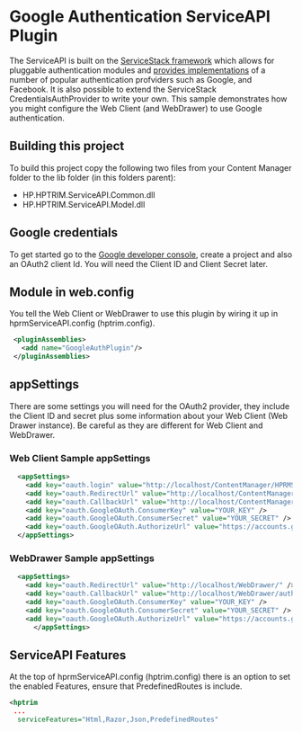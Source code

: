# Google Authentication ServiceAPI Plugin
The ServiceAPI is built on the [ServiceStack framework](https://servicestack.net/) which allows for pluggable authentication modules and [provides implementations](http://docs.servicestack.net/authentication-and-authorization) of a number of popular authentication profviders such as Google, and Facebook.  It is also possible to extend the ServiceStack CredentialsAuthProvider to write your own.
This sample demonstrates how you might configure the Web Client (and WebDrawer) to use Google authentication.

## Building this project
To build this project copy the following two files from your Content Manager folder to the lib folder (in this folders parent):
 * HP.HPTRIM.ServiceAPI.Common.dll
 * HP.HPTRIM.ServiceAPI.Model.dll

## Google credentials
To get started go to the [Google developer console](https://console.developers.google.com/apis/credentials), create a project and also an OAuth2 client Id.  You will need the Client ID and Client Secret later.

## Module in web.config
You tell the Web Client or WebDrawer to use this plugin by wiring it up in hprmServiceAPI.config (hptrim.config).
 ```xml
  <pluginAssemblies>
    <add name="GoogleAuthPlugin"/>
  </pluginAssemblies>
 ```

## appSettings
There are some settings you will need for the OAuth2 provider, they include the Client ID and secret plus some information about your Web Client (Web Drawer instance).  Be careful as they are different for Web Client and WebDrawer.
### Web Client Sample appSettings
```xml
  <appSettings>
    <add key="oauth.login" value="http://localhost/ContentManager/HPRMServiceAPI/auth/GoogleOAuth" />
    <add key="oauth.RedirectUrl" value="http://localhost/ContentManager/" />
    <add key="oauth.CallbackUrl" value="http://localhost/ContentManager/HPRMServiceAPI/auth/{0}" />
    <add key="oauth.GoogleOAuth.ConsumerKey" value="YOUR_KEY" />
    <add key="oauth.GoogleOAuth.ConsumerSecret" value="YOUR_SECRET" />
    <add key="oauth.GoogleOAuth.AuthorizeUrl" value="https://accounts.google.com/o/oauth2/auth?prompt=consent" />
  </appSettings>
```

### WebDrawer Sample appSettings
```xml
  <appSettings>
    <add key="oauth.RedirectUrl" value="http://localhost/WebDrawer/" />
    <add key="oauth.CallbackUrl" value="http://localhost/WebDrawer/auth/{0}" />
    <add key="oauth.GoogleOAuth.ConsumerKey" value="YOUR_KEY" />
    <add key="oauth.GoogleOAuth.ConsumerSecret" value="YOUR_SECRET" />
    <add key="oauth.GoogleOAuth.AuthorizeUrl" value="https://accounts.google.com/o/oauth2/auth?prompt=consent" />
	  </appSettings>
```

## ServiceAPI Features
At the top of hprmServiceAPI.config (hptrim.config) there is an option to set the enabled Features, ensure that PredefinedRoutes is include.
```xml
<hptrim
 ... 
  serviceFeatures="Html,Razor,Json,PredefinedRoutes"
```
